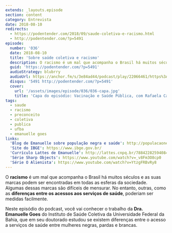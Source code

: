 ```yaml
---
extends: _layouts.episode
section: content
category: Entrevista
date: 2018-08-10
redirects:
  - https://podentender.com/2018/09/saude-coletiva-e-racismo.html
  - http://podentender.com/?p=5491
episode:
  number: '036'
  date: 2018-08-10
  title: 'Sobre saúde coletiva e racismo'
  description: O racismo é um mal que acompanha o Brasil há muitos séculos e as suas marcas podem ser encontradas em todas as esferas da sociedade. Algumas dessas marcas são difíceis de mensurar. No entanto, outras, como as diferenças entre os acessos aos serviços de saúde, poderiam ser medidas facilmente.
  guid: 'https://podentender.com/?p=5491'
  audioStrategy: blubrry
  audioUrl: https://anchor.fm/s/3e84ad44/podcast/play/22066461/https%3A%2F%2Fd3ctxlq1ktw2nl.cloudfront.net%2Fstaging%2F2020-10-3%2F125106989-44100-2-32d64caa39d09d65.mp3
  disqus: '5491 http://podentender.com/?p=5491'
  cover:
    url: '/assets/images/episode/036/036-capa.jpg'
    title: 'Capa do episódio: Vacinação e Saúde Pública, com Rafaela Cavalcanti'
tags:
  - saude
  - racismo
  - preconceito
  - coletiva
  - publica
  - ufba
  - emanuelle goes
links:
  'Blog de Emanuelle sobre população negra e saúde': http://populacaonegraesaude.blogspot.com/
  'Site do IBGE': https://www.ibge.gov.br/
  'Currículo Lattes de Emanuelle': http://lattes.cnpq.br/7884228259408443
  'Série Sharp Objects': https://www.youtube.com/watch?v=_v8Fm3O8cp0
  'Série O Alienista': https://www.youtube.com/watch?v=YtzgFRBvRy8
---
```

O **racismo** é um mal que acompanha o Brasil há muitos séculos e as suas marcas podem ser encontradas
em todas as esferas da sociedade. Algumas dessas marcas são difíceis de mensurar.
No entanto, outras, como as **diferenças entre os acessos aos serviços de saúde**, poderiam ser medidas facilmente.

Neste episódio do podcast, você vai conhecer o trabalho da **Dra. Emanuelle Goes** do
Instituto de Saúde Coletiva da Universidade Federal da Bahia, que em seu doutorado
estudou se existem diferenças entre o acesso a serviços de saúde entre mulheres negras, pardas e brancas.
